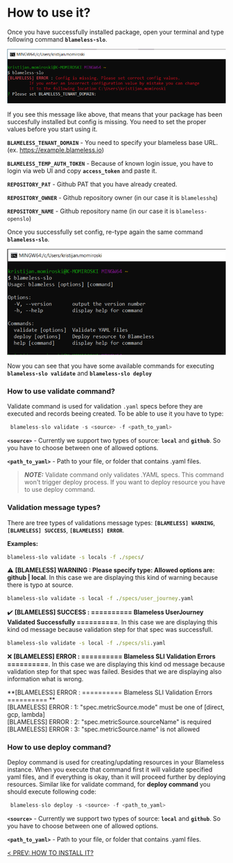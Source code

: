 # How to use it?

Once you have successfully installed package, open your terminal and type following command **`blameless-slo`**.

<p align="center">
    <img src="../img/blameless-slo_config.PNG" />
</p>

If you see this message like above, that means that your package has been succesfully installed but config is missing. You need to set the proper values before you start using it.

**`BLAMELESS_TENANT_DOMAIN`** - You need to specify your blameless base URL. (ex. https://example.blameless.io)

**`BLAMELESS_TEMP_AUTH_TOKEN`** - Because of known login issue, you have to login via web UI and copy **`access_token`** and paste it.

**`REPOSITORY_PAT`** - Github PAT that you have already created.

**`REPOSITORY_OWNER`** - Github repository owner (in our case it is `blamelesshq`)

**`REPOSITORY_NAME`** - Github repository name (in our case it is `blameless-openslo`)

Once you successfully set config, re-type again the same command **`blameless-slo`**.

<p align="center">
    <img src="../img/blameless_slo_set_config.PNG" />
</p>

Now you can see that you have some available commands for executing **`blameless-slo validate`** and **`blameless-slo deploy`**

### How to use validate command?

Validate command is used for validation `.yaml` specs before they are executed and records beeing created. To be able to use it you have to type:

```jsx
 blameless-slo validate -s <source> -f <path_to_yaml>
```

**`<source>`** - Currently we support two types of source: **`local`** and **`github`**. So you have to choose between one of allowed options.

**`<path_to_yaml>`** - Path to your file, or folder that contains .yaml files.

> **_NOTE:_** Validate command only validates .YAML specs. This command won't trigger deploy process. If you want to deploy resource you have to use deploy command.

### Validation message types?

There are tree types of validations message types: **`[BLAMELESS] WARNING`**, **`[BLAMELESS] SUCCESS`**, **`[BLAMELESS] ERROR`**.

**Examples:**

```bat
blameless-slo validate -s locals -f ./specs/
```

:warning: **[BLAMELESS] WARNING : Please specify type: Allowed options are: github | local**. In this case we are displaying this kind of warning because there is typo at source.

```bat
blameless-slo validate -s local -f ./specs/user_journey.yaml
```

:heavy_check_mark: **[BLAMELESS] SUCCESS : ========== Blameless UserJourney Validated Successfully ==========**. In this case we are displaying this kind od message because validation step for that spec was successfull.

```bat
blameless-slo validate -s local -f ./specs/sli.yaml
```

:x: **[BLAMELESS] ERROR : ========== Blameless SLI Validation Errors ==========**. In this case we are displaying this kind od message because validation step for that spec was failed. Besides that we are displaying also information what is wrong.

**[BLAMELESS] ERROR : ========== Blameless SLI Validation Errors ========== **<br />
[BLAMELESS] ERROR : 1: "spec.metricSource.mode" must be one of [direct, gcp, lambda] <br />
[BLAMELESS] ERROR : 2: "spec.metricSource.sourceName" is required <br />
[BLAMELESS] ERROR : 3: "spec.metricSource.name" is not allowed <br />

### How to use deploy command?

Deploy command is used for creating/updating resources in your Blameless instance. When you execute that command first it will validate specified yaml files, and if everything is okay, than it will proceed further by deploying resources. Similar like for validate command, for **deploy command** you should execute following code:

```jsx
 blameless-slo deploy -s <source> -f <path_to_yaml>
```

**`<source>`** - Currently we support two types of source: **`local`** and **`github`**. So you have to choose between one of allowed options.

**`<path_to_yaml>`** - Path to your file, or folder that contains .yaml files.

<div style="display: flex; flex-direction: row; flex-wrap: nowrap; justify-content: space-between;">
<div>
    <a href="how-to-install.md">< PREV: HOW TO INSTALL IT?</a>
</div>
</div>
